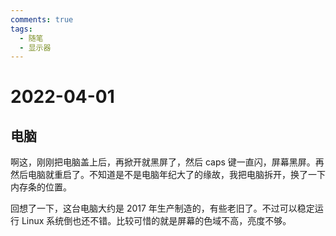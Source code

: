 ```yaml
---
comments: true
tags:
  - 随笔
  - 显示器
---
```


# 2022-04-01

## 电脑

啊这，刚刚把电脑盖上后，再掀开就黑屏了，然后 caps 键一直闪，屏幕黑屏。再然后电脑就重启了。不知道是不是电脑年纪大了的缘故，我把电脑拆开，换了一下内存条的位置。

回想了一下，这台电脑大约是 2017 年生产制造的，有些老旧了。不过可以稳定运行 Linux 系统倒也还不错。比较可惜的就是屏幕的色域不高，亮度不够。